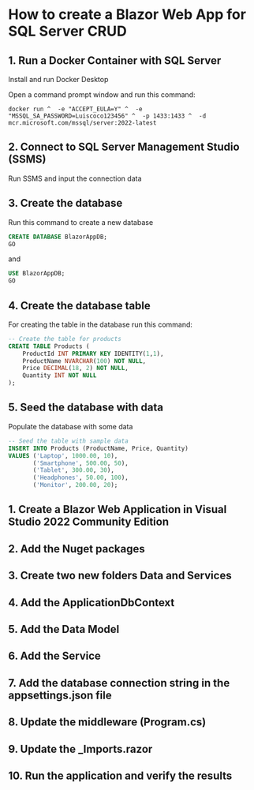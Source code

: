 # How to create a Blazor Web App for SQL Server CRUD

## 1. Run a Docker Container with SQL Server

Install and run Docker Desktop

Open a command prompt window and run this command:

```
docker run ^  -e "ACCEPT_EULA=Y" ^  -e "MSSQL_SA_PASSWORD=Luiscoco123456" ^  -p 1433:1433 ^  -d mcr.microsoft.com/mssql/server:2022-latest
```

## 2. Connect to SQL Server Management Studio (SSMS)

Run SSMS and input the connection data



## 3. Create the database 

Run this command to create a new database

```sql
CREATE DATABASE BlazorAppDB;
GO
```

and

```sql
USE BlazorAppDB;
GO
```

## 4. Create the database table

For creating the table in the database run this command:

```sql
-- Create the table for products
CREATE TABLE Products (
    ProductId INT PRIMARY KEY IDENTITY(1,1),
    ProductName NVARCHAR(100) NOT NULL,
    Price DECIMAL(18, 2) NOT NULL,
    Quantity INT NOT NULL
);
```

## 5. Seed the database with data

Populate the database with some data

```sql
-- Seed the table with sample data
INSERT INTO Products (ProductName, Price, Quantity)
VALUES ('Laptop', 1000.00, 10),
       ('Smartphone', 500.00, 50),
       ('Tablet', 300.00, 30),
       ('Headphones', 50.00, 100),
       ('Monitor', 200.00, 20);
```

## 1. Create a Blazor Web Application in Visual Studio 2022 Community Edition

## 2. Add the Nuget packages

## 3. Create two new folders Data and Services

## 4. Add the ApplicationDbContext


## 5. Add the Data Model 

## 6. Add the Service

## 7. Add the database connection string in the appsettings.json file

## 8. Update the middleware (Program.cs)

## 9. Update the _Imports.razor 

## 10. Run the application and verify the results



